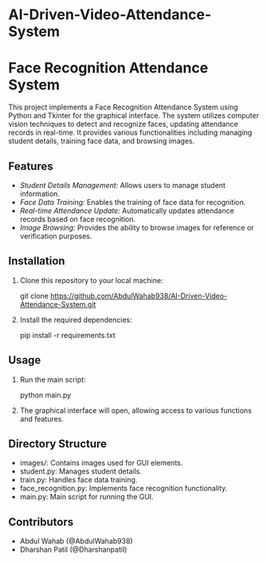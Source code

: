 # AI-Driven-Video-Attendance-System
# Face Recognition Attendance System

This project implements a Face Recognition Attendance System using Python and Tkinter for the graphical interface. The system utilizes computer vision techniques to detect and recognize faces, updating attendance records in real-time. It provides various functionalities including managing student details, training face data, and browsing images.

## Features
- *Student Details Management:* Allows users to manage student information.
- *Face Data Training:* Enables the training of face data for recognition.
- *Real-time Attendance Update:* Automatically updates attendance records based on face recognition.
- *Image Browsing:* Provides the ability to browse images for reference or verification purposes.

## Installation
1. Clone this repository to your local machine:
    
    git clone https://github.com/AbdulWahab938/AI-Driven-Video-Attendance-System.git
    

2. Install the required dependencies:
    
    pip install -r requirements.txt
    

## Usage
1. Run the main script:
    
    python main.py
    

2. The graphical interface will open, allowing access to various functions and features.

## Directory Structure
- images/: Contains images used for GUI elements.
- student.py: Manages student details.
- train.py: Handles face data training.
- face_recognition.py: Implements face recognition functionality.
- main.py: Main script for running the GUI.

## Contributors
- Abdul Wahab (@AbdulWahab938)
- Dharshan Patil (@Dharshanpatil)

